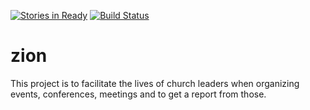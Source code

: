[![Stories in Ready](https://badge.waffle.io/ldszion/zion.png?label=ready&title=Ready)](https://waffle.io/ldszion/zion)
[![Build Status](https://travis-ci.org/ParleyMartins/zion.svg)](https://travis-ci.org/ParleyMartins/zion)
# zion
This project is to facilitate the lives of church leaders when organizing events, conferences, meetings and to get a report from those.

